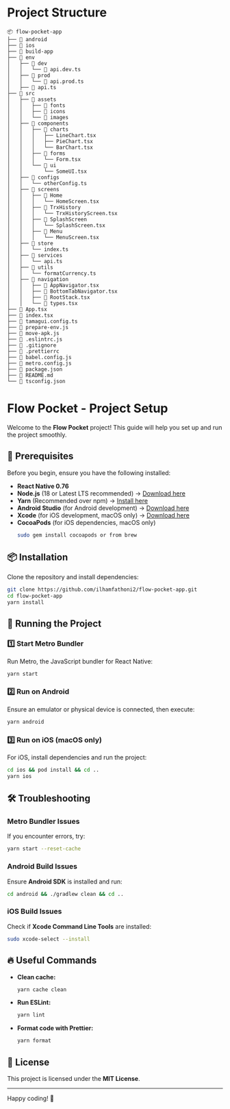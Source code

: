 # Project Structure
```
📦 flow-pocket-app
├── 📂 android
├── 📂 ios
├── 📂 build-app
├── 📂 env
│   ├── 📂 dev
│   │   └── 📂 api.dev.ts
│   ├── 📂 prod
│   │   └── 📂 api.prod.ts
│   ├── 📂 api.ts
├── 📂 src
│   ├── 📂 assets
│   │   ├── 📂 fonts
│   │   ├── 📂 icons
│   │   └── 📂 images
│   ├── 📂 components
│   │   ├── 📂 charts
│   │   │   ├── LineChart.tsx
│   │   │   ├── PieChart.tsx
│   │   │   └── BarChart.tsx
│   │   ├── 📂 forms
│   │   │   └── Form.tsx
│   │   └── 📂 ui
│   │       └── SomeUI.tsx
│   ├── 📂 configs
│   │   └── otherConfig.ts
│   ├── 📂 screens
│   │   ├── 📂 Home
│   │   │   └── HomeScreen.tsx
│   │   ├── 📂 TrxHistory
│   │   │   └── TrxHistoryScreen.tsx
│   │   ├── 📂 SplashScreen
│   │   │   └── SplashScreen.tsx
│   │   ├── 📂 Menu
│   │   │   └── MenuScreen.tsx
│   ├── 📂 store
│   │   └── index.ts
│   ├── 📂 services
│   │   └── api.ts
│   ├── 📂 utils
│   │   └── formatCurrency.ts
│   ├── 📂 navigation
│   │   ├── 📂 AppNavigator.tsx
│   │   ├── 📂 BottomTabNavigator.tsx
│   │   ├── 📂 RootStack.tsx
│   │   └── 📂 types.tsx
├── 📜 App.tsx
├── 📜 index.tsx
├── 📜 tamagui.config.ts
├── 📜 prepare-env.js
├── 📜 move-apk.js
├── 📜 .eslintrc.js
├── 📜 .gitignore
├── 📜 .prettierrc
├── 📜 babel.config.js
├── 📜 metro.config.js
├── 📜 package.json
├── 📜 README.md
└── 📜 tsconfig.json
```
# Flow Pocket - Project Setup

Welcome to the **Flow Pocket** project! This guide will help you set up and run the project smoothly.

## 🚀 Prerequisites
Before you begin, ensure you have the following installed:
- **React Native 0.76**
- **Node.js** (18 or Latest LTS recommended) → [Download here](https://nodejs.org/)
- **Yarn** (Recommended over npm) → [Install here](https://yarnpkg.com/)
- **Android Studio** (for Android development) → [Download here](https://developer.android.com/studio)
- **Xcode** (for iOS development, macOS only) → [Download here](https://developer.apple.com/xcode/)
- **CocoaPods** (for iOS dependencies, macOS only)
  ```sh
  sudo gem install cocoapods or from brew
  ```

## 📦 Installation
Clone the repository and install dependencies:

```sh
git clone https://github.com/ilhamfathoni2/flow-pocket-app.git
cd flow-pocket-app
yarn install
```

## 🎯 Running the Project

### 1️⃣ Start Metro Bundler
Run Metro, the JavaScript bundler for React Native:
```sh
yarn start
```

### 2️⃣ Run on Android
Ensure an emulator or physical device is connected, then execute:
```sh
yarn android
```

### 3️⃣ Run on iOS (macOS only)
For iOS, install dependencies and run the project:
```sh
cd ios && pod install && cd ..
yarn ios
```

## 🛠 Troubleshooting

### Metro Bundler Issues
If you encounter errors, try:
```sh
yarn start --reset-cache
```

### Android Build Issues
Ensure **Android SDK** is installed and run:
```sh
cd android && ./gradlew clean && cd ..
```

### iOS Build Issues
Check if **Xcode Command Line Tools** are installed:
```sh
sudo xcode-select --install
```

## 🔥 Useful Commands
- **Clean cache:**
  ```sh
  yarn cache clean
  ```
- **Run ESLint:**
  ```sh
  yarn lint
  ```
- **Format code with Prettier:**
  ```sh
  yarn format
  ```

## 📄 License
This project is licensed under the **MIT License**.

---

Happy coding! 🚀



